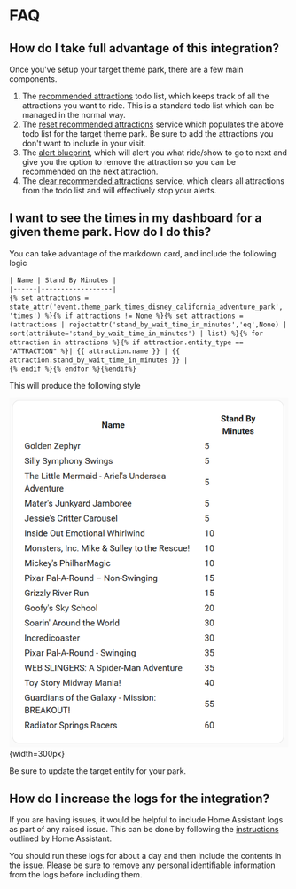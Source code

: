 # FAQ

## How do I take full advantage of this integration?

Once you've setup your target theme park, there are a few main components.

1. The [recommended attractions](./entities.md#recommended-attractions) todo list, which keeps track of all the attractions you want to ride. This is a standard todo list which can be managed in the normal way.
2. The [reset recommended attractions](./services.md#reset_remaining_attractions) service which populates the above todo list for the target theme park. Be sure to add the attractions you don't want to include in your visit.
3. The [alert blueprint](./blueprints.md#alert-when-recommended-attraction-or-show-updates), which will alert you what ride/show to go to next and give you the option to remove the attraction so you can be recommended on the next attraction.
4. The [clear recommended attractions](./services.md#clear_remaining_attractions) service, which clears all attractions from the todo list and will effectively stop your alerts.

## I want to see the times in my dashboard for a given theme park. How do I do this?

You can take advantage of the markdown card, and include the following logic

```
| Name | Stand By Minutes |
|------|------------------|
{% set attractions = state_attr('event.theme_park_times_disney_california_adventure_park', 'times') %}{% if attractions != None %}{% set attractions = (attractions | rejectattr('stand_by_wait_time_in_minutes','eq',None) |  sort(attribute='stand_by_wait_time_in_minutes') | list) %}{% for attraction in attractions %}{% if attraction.entity_type == "ATTRACTION" %}| {{ attraction.name }} | {{ attraction.stand_by_wait_time_in_minutes }} |
{% endif %}{% endfor %}{%endif%}
```

This will produce the following style

![Theme Park Times Markdown example](./assets/theme_park_times_markdown.png){width=300px}

Be sure to update the target entity for your park.

## How do I increase the logs for the integration?

If you are having issues, it would be helpful to include Home Assistant logs as part of any raised issue. This can be done by following the [instructions](https://www.home-assistant.io/docs/configuration/troubleshooting/#enabling-debug-logging) outlined by Home Assistant.

You should run these logs for about a day and then include the contents in the issue. Please be sure to remove any personal identifiable information from the logs before including them.